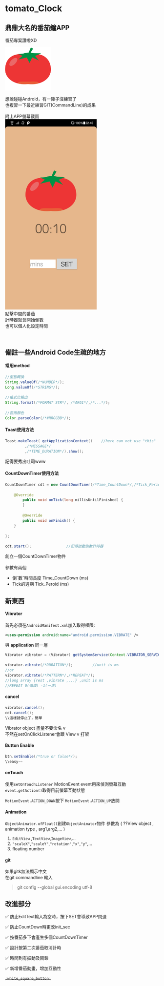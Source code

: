 # tomato_Clock

## 鼎鼎大名的番茄鐘APP

番茄專案讚啦XD

<img src="https://github.com/Maxspace1024/PRJ_tomato_Clock/blob/master/code/tomato.png" width="150"/>

想說碰碰Android，有一陣子沒練習了<br/>
也複習一下最近練習GIT(CommandLine)的成果<br/><br/>
附上APP螢幕截圖<br/>
<img src="https://github.com/Maxspace1024/PRJ_tomato_Clock/blob/master/shots/shots_01.png" width="300"/><br/>
點擊中間的番茄<br/>
計時器就會開始倒數<br/>
也可以個人化設定時間<br/>

<br/>

## 備註一些Android Code生疏的地方


#### 常用method
```java
//型態轉換
String.valueOf(/*NUMBER*/);
Long.valueOf(/*STRING*/);

//格式化輸出
String.format(/*FORMAT STR*/, /*ARG1*/,/*...*/);

//套用顏色
Color.parseColor(/*#RRGGBB*/);
```

#### Toast使用方法
```java
Toast.makeToast( getApplicationContext()	//here can not use "this"
		 ,/*MESSAGE*/
		 ,/*TIME_DURATION*/).show();
```
記得要秀出吐司www<br/>

#### CountDownTimer使用方法
```java
CountDownTimer cdt = new CountDownTimer(/*Time_CountDown*/,/*Tick_Period*/){

	@Override
        public void onTick(long millisUntilFinished) {
        }

        @Override
        public void onFinish() {
	}

};

cdt.start();				//記得啟動倒數計時器

```
創立一個CountDownTimer物件<br/><br/>
參數有兩個
* 倒ˋ數ˇ時間長度 Time_CountDown (ms)
* Tick的週期   Tick_Peroid (ms)

## 新東西

#### Vibrator
首先必須在`AndroidManifest.xml`加入取得權限:
```xml
<uses-permission android:name="android.permission.VIBRATE" />
```
與 <b>application</b> 同一層

```java
Vibrator vibrator = (Vibrator) getSystemService(Context.VIBRATOR_SERVICE);

vibrator.vibrate(/*DURATION*/);			//unit is ms
//or
vibrator.vibrate(/*PATTERN*/,/*REPEAT*/);
//long array {rest ,vibrate ,...} ,unit is ms
//REPEAT 0(循環) -1(一次)
```
#### cancel
```java
vibrator.cancel();
cdt.cancel();
\\這樣就停止了，簡單
```
Vibrator object 盡量不要命名 v<br/>
不然在setOnClickListener會跟 View v 打架

#### Button Enable
```java
btn.setEnable(/*true or false*/);
\\easy~~
```
#### onTouch
使用`setOnTouchListener`
MotionEvent event用來偵測螢幕互動
`event.getAction()`取得目前螢幕互動狀態

`MotionEvent.ACTION_DOWN`按下
`MotionEvent.ACTION_UP`放開

#### Animation
`ObjectAnimator.ofFloat()`創建`ObjectAnimator`物件
參數為 ( ??View object , animation type , arg1,arg2,... )
1. `EditView` ,`TextView`,`ImageView`,...
2. `"scaleX"`,`"scaleY"`,`"rotation"`,`"x"`,`"y"`,...
3. floating number


#### git
如果gitk無法顯示中文<br/>
在git commandline 輸入
> git config --global gui.encoding utf-8


## 改進部分
:white_check_mark: 防止EditText輸入為空時，按下SET會導致APP閃退

:white_check_mark: 防止CountDown時更改init_sec

:white_check_mark: 按番茄多下會產生多個CountDownTimer

:white_check_mark: 設計按第二次番茄取消計時

:white_check_mark: 時間到有振動及鬧鈴

:white_check_mark: 新增番茄動畫，增加互動性

~~`:white_square_button:`~~
